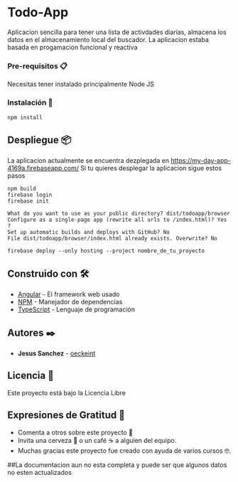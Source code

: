 # Todo-App

Aplicacion sencilla para tener una lista de activdades diarias, almacena los datos en el almacenamiento local del buscador. La aplicacion estaba basada en progamacion funcional y reactiva

### Pre-requisitos 📋

Necesitas tener instalado principalmente Node JS

### Instalación 🔧

```
npm install

```

## Despliegue 📦
La aplicacion actualmente se encuentra dezplegada en https://my-day-app-4169a.firebaseapp.com/
Si tu quieres desplegar la aplicacion sigue estos pasos

```
npm build
firebase login
firebase init

What do you want to use as your public directory? dist/todoapp/browser 
Configure as a single-page app (rewrite all urls to /index.html)? Yes ? 
Set up automatic builds and deploys with GitHub? No
File dist/todoapp/browser/index.html already exists. Overwrite? No

firebase deploy --only hosting --project nombre_de_tu_proyecto

```

## Construido con 🛠️

* [Angular](https://angular.io/) - El framework web usado
* [NPM](https://www.npmjs.com/) - Manejador de dependencias
* [TypeScript](https://www.typescriptlang.org/) - Lenguaje de programación

## Autores ✒️

* **Jesus Sanchez**  - [oeckeint](https://github.com/oeckeint)

## Licencia 📄

Este proyecto está bajo la Licencia Libre

## Expresiones de Gratitud 🎁

* Comenta a otros sobre este proyecto 📢
* Invita una cerveza 🍺 o un café ☕ a alguien del equipo. 
* Muchas gracias este proyecto fue creado con ayuda de varios cursos 🤓.

##La documentacion aun no esta completa y puede ser que algunos datos no esten actualizados